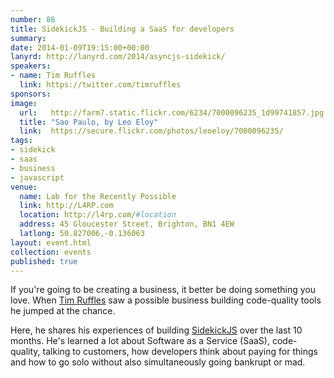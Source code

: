 ```yaml
---
number: 86
title: SidekickJS - Building a SaaS for developers
summary: 
date: 2014-01-09T19:15:00+00:00
lanyrd: http://lanyrd.com/2014/asyncjs-sidekick/
speakers:
- name: Tim Ruffles
  link: https://twitter.com/timruffles
sponsors:
image:
  url:   http://farm7.static.flickr.com/6234/7000096235_1d99741857.jpg
  title: "Sao Paulo, by Leo Eloy"
  link:  https://secure.flickr.com/photos/leoeloy/7000096235/
tags:
- sidekick
- saas
- business
- javascript
venue:
  name: Lab for the Recently Possible
  link: http://L4RP.com
  location: http://l4rp.com/#location
  address: 45 Gloucester Street, Brighton, BN1 4EW
  latlong: 50.827006,-0.136063
layout: event.html
collection: events
published: true
---
```


If you're going to be creating a business, it better be doing something you love. When [Tim Ruffles][tim] saw a possible business building code-quality tools he jumped at the chance.

Here, he shares his experiences of building [SidekickJS][sidekick] over the last 10 months. He's learned a lot about Software as a Service (SaaS), code-quality, talking to customers, how developers think about paying for things and how to go solo without also simultaneously going bankrupt or mad.

[tim]: https://twitter.com/timruffles
[sidekick]: https://www.sidekickjs.com
